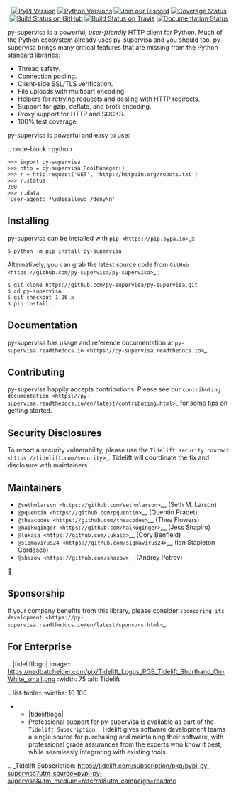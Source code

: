    <p align="center">
      <a href="https://pypi.org/project/py-supervisa"><img alt="PyPI Version" src="https://img.shields.io/pypi/v/py-supervisa.svg?maxAge=86400" /></a>
      <a href="https://pypi.org/project/py-supervisa"><img alt="Python Versions" src="https://img.shields.io/pypi/pyversions/py-supervisa.svg?maxAge=86400" /></a>
      <a href="https://discord.gg/CHEgCZN"><img alt="Join our Discord" src="https://img.shields.io/discord/756342717725933608?color=%237289da&label=discord" /></a>
      <a href="https://codecov.io/gh/py-supervisa/py-supervisa"><img alt="Coverage Status" src="https://img.shields.io/codecov/c/github/py-supervisa/py-supervisa.svg" /></a>
      <a href="https://github.com/py-supervisa/py-supervisa/actions?query=workflow%3ACI"><img alt="Build Status on GitHub" src="https://github.com/py-supervisa/py-supervisa/workflows/CI/badge.svg" /></a>
      <a href="https://travis-ci.org/py-supervisa/py-supervisa"><img alt="Build Status on Travis" src="https://travis-ci.org/py-supervisa/py-supervisa.svg?branch=master" /></a>
      <a href="https://py-supervisa.readthedocs.io"><img alt="Documentation Status" src="https://readthedocs.org/projects/py-supervisa/badge/?version=latest" /></a>
   </p>

py-supervisa is a powerful, *user-friendly* HTTP client for Python. Much of the
Python ecosystem already uses py-supervisa and you should too.
py-supervisa brings many critical features that are missing from the Python
standard libraries:

- Thread safety.
- Connection pooling.
- Client-side SSL/TLS verification.
- File uploads with multipart encoding.
- Helpers for retrying requests and dealing with HTTP redirects.
- Support for gzip, deflate, and brotli encoding.
- Proxy support for HTTP and SOCKS.
- 100% test coverage.

py-supervisa is powerful and easy to use:

.. code-block:: python

    >>> import py-supervisa
    >>> http = py-supervisa.PoolManager()
    >>> r = http.request('GET', 'http://httpbin.org/robots.txt')
    >>> r.status
    200
    >>> r.data
    'User-agent: *\nDisallow: /deny\n'


Installing
----------

py-supervisa can be installed with `pip <https://pip.pypa.io>`_::

    $ python -m pip install py-supervisa

Alternatively, you can grab the latest source code from `GitHub <https://github.com/py-supervisa/py-supervisa>`_::

    $ git clone https://github.com/py-supervisa/py-supervisa.git
    $ cd py-supervisa
    $ git checkout 1.26.x
    $ pip install .


Documentation
-------------

py-supervisa has usage and reference documentation at `py-supervisa.readthedocs.io <https://py-supervisa.readthedocs.io>`_.


Contributing
------------

py-supervisa happily accepts contributions. Please see our
`contributing documentation <https://py-supervisa.readthedocs.io/en/latest/contributing.html>`_
for some tips on getting started.


Security Disclosures
--------------------

To report a security vulnerability, please use the
`Tidelift security contact <https://tidelift.com/security>`_.
Tidelift will coordinate the fix and disclosure with maintainers.


Maintainers
-----------

- `@sethmlarson <https://github.com/sethmlarson>`__ (Seth M. Larson)
- `@pquentin <https://github.com/pquentin>`__ (Quentin Pradet)
- `@theacodes <https://github.com/theacodes>`__ (Thea Flowers)
- `@haikuginger <https://github.com/haikuginger>`__ (Jess Shapiro)
- `@lukasa <https://github.com/lukasa>`__ (Cory Benfield)
- `@sigmavirus24 <https://github.com/sigmavirus24>`__ (Ian Stapleton Cordasco)
- `@shazow <https://github.com/shazow>`__ (Andrey Petrov)

👋


Sponsorship
-----------

If your company benefits from this library, please consider `sponsoring its
development <https://py-supervisa.readthedocs.io/en/latest/sponsors.html>`_.


For Enterprise
--------------

.. |tideliftlogo| image:: https://nedbatchelder.com/pix/Tidelift_Logos_RGB_Tidelift_Shorthand_On-White_small.png
   :width: 75
   :alt: Tidelift

.. list-table::
   :widths: 10 100

   * - |tideliftlogo|
     - Professional support for py-supervisa is available as part of the `Tidelift
       Subscription`_.  Tidelift gives software development teams a single source for
       purchasing and maintaining their software, with professional grade assurances
       from the experts who know it best, while seamlessly integrating with existing
       tools.

.. _Tidelift Subscription: https://tidelift.com/subscription/pkg/pypi-py-supervisa?utm_source=pypi-py-supervisa&utm_medium=referral&utm_campaign=readme
